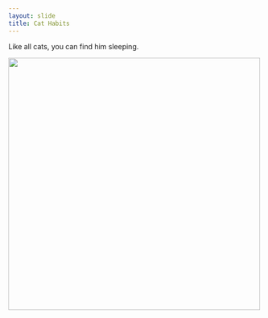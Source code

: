 ```yaml
---
layout: slide
title: Cat Habits
---
```

Like all cats, you can find him sleeping.
  
  <img src="sleepypockets.jpg" width="500">
